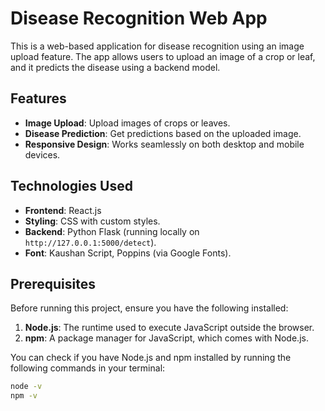 # Disease Recognition Web App

This is a web-based application for disease recognition using an image upload feature. The app allows users to upload an image of a crop or leaf, and it predicts the disease using a backend model.

## Features

- **Image Upload**: Upload images of crops or leaves.
- **Disease Prediction**: Get predictions based on the uploaded image.
- **Responsive Design**: Works seamlessly on both desktop and mobile devices.

## Technologies Used

- **Frontend**: React.js
- **Styling**: CSS with custom styles.
- **Backend**: Python Flask (running locally on `http://127.0.0.1:5000/detect`).
- **Font**: Kaushan Script, Poppins (via Google Fonts).

## Prerequisites

Before running this project, ensure you have the following installed:

1. **Node.js**: The runtime used to execute JavaScript outside the browser.
2. **npm**: A package manager for JavaScript, which comes with Node.js.

You can check if you have Node.js and npm installed by running the following commands in your terminal:

```bash
node -v
npm -v

